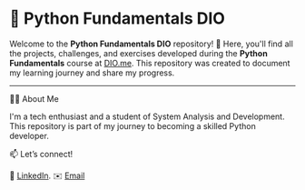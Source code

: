 # 🐍 Python Fundamentals DIO

Welcome to the **Python Fundamentals DIO** repository! 🚀 Here, you'll find all the projects, challenges, and exercises developed during the **Python Fundamentals** course at [DIO.me](https://www.dio.me). This repository was created to document my learning journey and share my progress.

---
🧑‍💻 About Me

I'm a tech enthusiast and a student of System Analysis and Development. This repository is part of my journey to becoming a skilled Python developer.

📫 Let’s connect!

💼 [LinkedIn](https://www.linkedin.com/in/gustavo-barbosa-antonelli-966718203/).
✉️ [Email](gustavo.b.antonelli@gmail.com)
